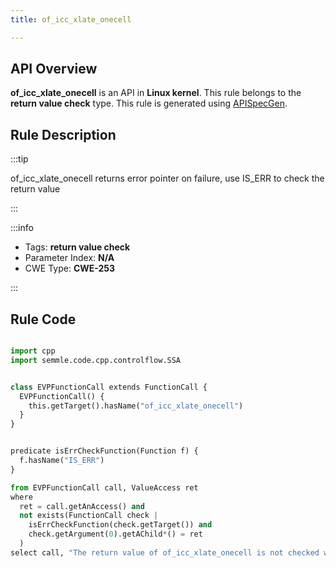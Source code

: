 ```yaml
---
title: of_icc_xlate_onecell

---
```



## API Overview
**of_icc_xlate_onecell** is an API in **Linux kernel**. This rule belongs to the **return value check** type. This rule is generated using [APISpecGen](../../tools/APISpecGen).
## Rule Description

:::tip

of_icc_xlate_onecell returns error pointer on failure, use IS_ERR to check the return value

:::

:::info

- Tags: **return value check**
- Parameter Index: **N/A**
- CWE Type: **CWE-253**

:::

## Rule Code
```python

import cpp
import semmle.code.cpp.controlflow.SSA


class EVPFunctionCall extends FunctionCall {
  EVPFunctionCall() {
    this.getTarget().hasName("of_icc_xlate_onecell")
  }
}


predicate isErrCheckFunction(Function f) {
  f.hasName("IS_ERR") 
}

from EVPFunctionCall call, ValueAccess ret
where
  ret = call.getAnAccess() and
  not exists(FunctionCall check |
    isErrCheckFunction(check.getTarget()) and
    check.getArgument(0).getAChild*() = ret
  )
select call, "The return value of of_icc_xlate_onecell is not checked with IS_ERR."
    
```